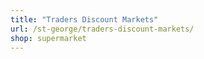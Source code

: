 ```yaml
---
title: "Traders Discount Markets"
url: /st-george/traders-discount-markets/
shop: supermarket
---
```

